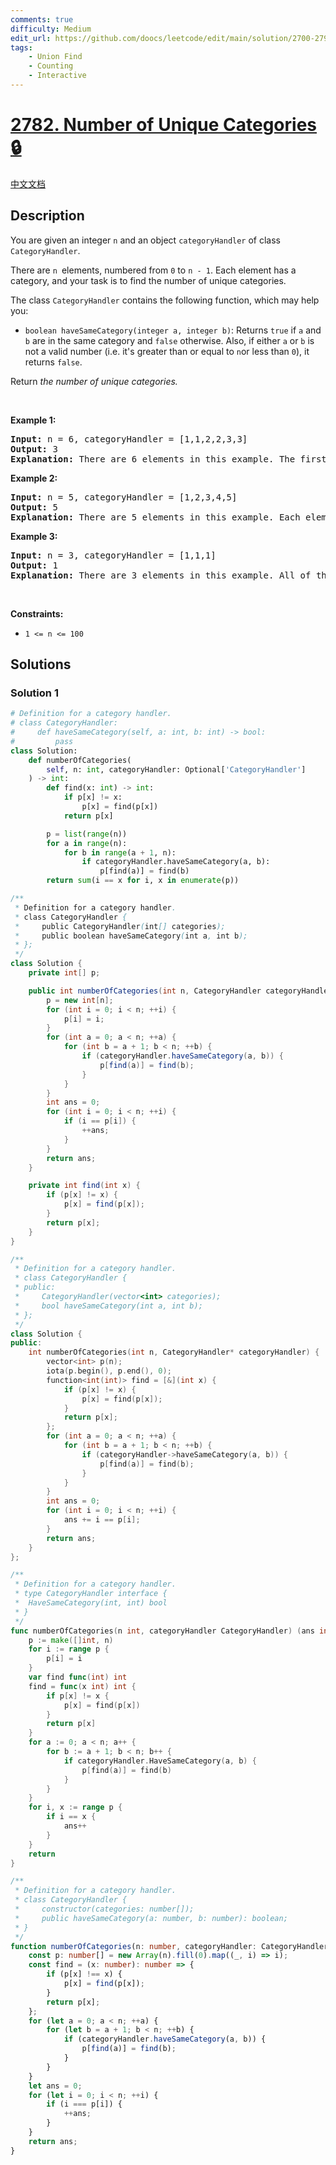 ```yaml
---
comments: true
difficulty: Medium
edit_url: https://github.com/doocs/leetcode/edit/main/solution/2700-2799/2782.Number%20of%20Unique%20Categories/README_EN.md
tags:
    - Union Find
    - Counting
    - Interactive
---
```


<!-- problem:start -->

# [2782. Number of Unique Categories 🔒](https://leetcode.com/problems/number-of-unique-categories)

[中文文档](/solution/2700-2799/2782.Number%20of%20Unique%20Categories/README.md)

## Description

<!-- description:start -->

<p>You are given an integer <code>n</code> and an object <code>categoryHandler</code> of class <code>CategoryHandler</code>.</p>

<p>There are <code>n&nbsp;</code>elements, numbered from <code>0</code> to <code>n - 1</code>. Each element has a category, and your task is to find the number of unique categories.</p>

<p>The class <code>CategoryHandler</code> contains the following function, which may help you:</p>

<ul>
	<li><code>boolean haveSameCategory(integer a, integer b)</code>: Returns <code>true</code> if <code>a</code> and <code>b</code> are in the same category and <code>false</code> otherwise. Also, if either <code>a</code> or <code>b</code> is not a valid number (i.e. it&#39;s greater than or equal to <code>n</code>or less than <code>0</code>), it returns <code>false</code>.</li>
</ul>

<p>Return <em>the number of unique categories.</em></p>

<p>&nbsp;</p>
<p><strong class="example">Example 1:</strong></p>

<pre>
<strong>Input:</strong> n = 6, categoryHandler = [1,1,2,2,3,3]
<strong>Output:</strong> 3
<strong>Explanation:</strong> There are 6 elements in this example. The first two elements belong to category 1, the second two belong to category 2, and the last two elements belong to category 3. So there are 3 unique categories.
</pre>

<p><strong class="example">Example 2:</strong></p>

<pre>
<strong>Input:</strong> n = 5, categoryHandler = [1,2,3,4,5]
<strong>Output:</strong> 5
<strong>Explanation:</strong> There are 5 elements in this example. Each element belongs to a unique category. So there are 5 unique categories.
</pre>

<p><strong class="example">Example 3:</strong></p>

<pre>
<strong>Input:</strong> n = 3, categoryHandler = [1,1,1]
<strong>Output:</strong> 1
<strong>Explanation:</strong> There are 3 elements in this example. All of them belong to one category. So there is only 1 unique category.
</pre>

<p>&nbsp;</p>
<p><strong>Constraints:</strong></p>

<ul>
	<li><code>1 &lt;= n &lt;= 100</code></li>
</ul>

<!-- description:end -->

## Solutions

<!-- solution:start -->

### Solution 1

<!-- tabs:start -->

```python
# Definition for a category handler.
# class CategoryHandler:
#     def haveSameCategory(self, a: int, b: int) -> bool:
#         pass
class Solution:
    def numberOfCategories(
        self, n: int, categoryHandler: Optional['CategoryHandler']
    ) -> int:
        def find(x: int) -> int:
            if p[x] != x:
                p[x] = find(p[x])
            return p[x]

        p = list(range(n))
        for a in range(n):
            for b in range(a + 1, n):
                if categoryHandler.haveSameCategory(a, b):
                    p[find(a)] = find(b)
        return sum(i == x for i, x in enumerate(p))
```

```java
/**
 * Definition for a category handler.
 * class CategoryHandler {
 *     public CategoryHandler(int[] categories);
 *     public boolean haveSameCategory(int a, int b);
 * };
 */
class Solution {
    private int[] p;

    public int numberOfCategories(int n, CategoryHandler categoryHandler) {
        p = new int[n];
        for (int i = 0; i < n; ++i) {
            p[i] = i;
        }
        for (int a = 0; a < n; ++a) {
            for (int b = a + 1; b < n; ++b) {
                if (categoryHandler.haveSameCategory(a, b)) {
                    p[find(a)] = find(b);
                }
            }
        }
        int ans = 0;
        for (int i = 0; i < n; ++i) {
            if (i == p[i]) {
                ++ans;
            }
        }
        return ans;
    }

    private int find(int x) {
        if (p[x] != x) {
            p[x] = find(p[x]);
        }
        return p[x];
    }
}
```

```cpp
/**
 * Definition for a category handler.
 * class CategoryHandler {
 * public:
 *     CategoryHandler(vector<int> categories);
 *     bool haveSameCategory(int a, int b);
 * };
 */
class Solution {
public:
    int numberOfCategories(int n, CategoryHandler* categoryHandler) {
        vector<int> p(n);
        iota(p.begin(), p.end(), 0);
        function<int(int)> find = [&](int x) {
            if (p[x] != x) {
                p[x] = find(p[x]);
            }
            return p[x];
        };
        for (int a = 0; a < n; ++a) {
            for (int b = a + 1; b < n; ++b) {
                if (categoryHandler->haveSameCategory(a, b)) {
                    p[find(a)] = find(b);
                }
            }
        }
        int ans = 0;
        for (int i = 0; i < n; ++i) {
            ans += i == p[i];
        }
        return ans;
    }
};
```

```go
/**
 * Definition for a category handler.
 * type CategoryHandler interface {
 *  HaveSameCategory(int, int) bool
 * }
 */
func numberOfCategories(n int, categoryHandler CategoryHandler) (ans int) {
	p := make([]int, n)
	for i := range p {
		p[i] = i
	}
	var find func(int) int
	find = func(x int) int {
		if p[x] != x {
			p[x] = find(p[x])
		}
		return p[x]
	}
	for a := 0; a < n; a++ {
		for b := a + 1; b < n; b++ {
			if categoryHandler.HaveSameCategory(a, b) {
				p[find(a)] = find(b)
			}
		}
	}
	for i, x := range p {
		if i == x {
			ans++
		}
	}
	return
}
```

```ts
/**
 * Definition for a category handler.
 * class CategoryHandler {
 *     constructor(categories: number[]);
 *     public haveSameCategory(a: number, b: number): boolean;
 * }
 */
function numberOfCategories(n: number, categoryHandler: CategoryHandler): number {
    const p: number[] = new Array(n).fill(0).map((_, i) => i);
    const find = (x: number): number => {
        if (p[x] !== x) {
            p[x] = find(p[x]);
        }
        return p[x];
    };
    for (let a = 0; a < n; ++a) {
        for (let b = a + 1; b < n; ++b) {
            if (categoryHandler.haveSameCategory(a, b)) {
                p[find(a)] = find(b);
            }
        }
    }
    let ans = 0;
    for (let i = 0; i < n; ++i) {
        if (i === p[i]) {
            ++ans;
        }
    }
    return ans;
}
```

<!-- tabs:end -->

<!-- solution:end -->

<!-- problem:end -->
